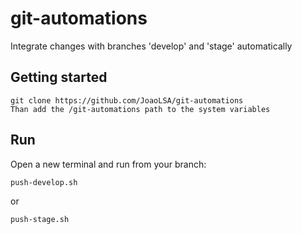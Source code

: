 # git-automations
Integrate changes with branches 'develop' and 'stage' automatically


## Getting started

    git clone https://github.com/JoaoLSA/git-automations
    Than add the /git-automations path to the system variables
  
## Run

Open a new terminal and run from your branch:

    push-develop.sh
  
  or
  
    push-stage.sh
